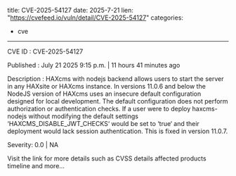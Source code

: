  
title: CVE-2025-54127
date: 2025-7-21
lien: "https://cvefeed.io/vuln/detail/CVE-2025-54127"
categories:
  - cve
---

CVE ID : CVE-2025-54127

Published :  July 21
2025
9:15 p.m. | 11 hours
41 minutes ago

Description : HAXcms with nodejs backend allows users to start the server in any HAXsite or HAXcms instance. In versions 11.0.6 and below
the NodeJS version of HAXcms uses an insecure default configuration designed for local development. The default configuration does not perform authorization or authentication checks. If a user were to deploy haxcms-nodejs without modifying the default settings
‘HAXCMS_DISABLE_JWT_CHECKS‘ would be set to ‘true‘ and their deployment would lack session authentication. This is fixed in version 11.0.7.

Severity: 0.0 | NA

Visit the link for more details
such as CVSS details
affected products
timeline
and more...
